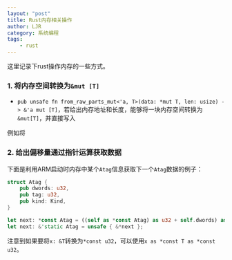 ```yaml
---
layout: "post"
title: Rust内存相关操作
author: LJR
category: 系统编程
tags:
    - rust
---
```


这里记录下rust操作内存的一些方式。

### 1. 将内存空间转换为`&mut [T]`

+ `pub unsafe fn from_raw_parts_mut<'a, T>(data: *mut T, len: usize) -> &'a mut [T]`，若给出内存地址和长度，能够将一块内存空间转换为`&mut[T]`，并直接写入

例如将

### 2. 给出偏移量通过指针运算获取数据

下面是利用ARM启动时内存中某个`Atag`信息获取下一个`Atag`数据的例子：

```rust
struct Atag {
    pub dwords: u32,
    pub tag: u32,
    pub kind: Kind,
}

let next: *const Atag = ((self as *const Atag) as u32 + self.dwords) as *const Atag;
let next: &'static Atag = unsafe { &*next };
```

注意到如果要将`x: &T`转换为`*const u32`，可以使用`x as *const T as *const u32`。
